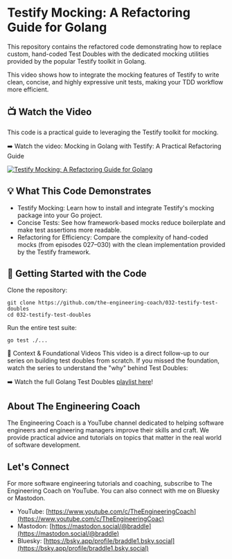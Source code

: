 # Testify Mocking: A Refactoring Guide for Golang
This repository contains the refactored code demonstrating how to replace custom, hand-coded Test Doubles with the dedicated mocking utilities provided by the popular Testify toolkit in Golang.

This video shows how to integrate the mocking features of Testify to write clean, concise, and highly expressive unit tests, making your TDD workflow more efficient.

## 📺 Watch the Video
This code is a practical guide to leveraging the Testify toolkit for mocking.

➡️ Watch the video: Mocking in Golang with Testify: A Practical Refactoring Guide

[![Testify Mocking: A Refactoring Guide for Golang](https://img.youtube.com/vi/k9G-b-_D7HA/0.jpg)](https://www.youtube.com/watch?v=k9G-b-_D7HA)

## 💡 What This Code Demonstrates
  - Testify Mocking: Learn how to install and integrate Testify's mocking package into your Go project.
  - Concise Tests: See how framework-based mocks reduce boilerplate and make test assertions more readable.
  - Refactoring for Efficiency: Compare the complexity of hand-coded mocks (from episodes 027–030) with the clean implementation provided by the Testify framework.

## 🚀 Getting Started with the Code
Clone the repository:

```shell
git clone https://github.com/the-engineering-coach/032-testify-test-doubles
cd 032-testify-test-doubles
```

Run the entire test suite:

```shell
go test ./...
```

🔗 Context & Foundational Videos
This video is a direct follow-up to our series on building test doubles from scratch. If you missed the foundation, watch the series to understand the "why" behind Test Doubles:

➡️ Watch the full Golang Test Doubles [playlist here](https://www.youtube.com/playlist?list=PLtFquUj7IL8UryMFayUKJ0Z03ai9kOkCV)! 

## About The Engineering Coach
The Engineering Coach is a YouTube channel dedicated to helping software engineers and engineering managers improve their skills and craft. We provide practical advice and tutorials on topics that matter in the real world of software development.

## Let's Connect
For more software engineering tutorials and coaching, subscribe to The Engineering Coach on YouTube. You can also connect with me on Bluesky or Mastodon.

  - YouTube: [https://www.youtube.com/c/TheEngineeringCoach](https://www.youtube.com/c/TheEngineeringCoac)
  - Mastodon: [https://mastodon.social/@braddle](https://mastodon.social/@braddle)
  - Bluesky: [https://bsky.app/profile/braddle1.bsky.social](https://bsky.app/profile/braddle1.bsky.social)
